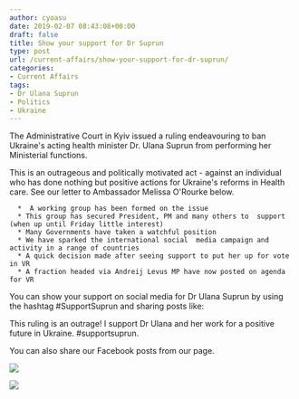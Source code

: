 ```yaml
---
author: cyoasu
date: 2019-02-07 08:43:08+00:00
draft: false
title: Show your support for Dr Suprun
type: post
url: /current-affairs/show-your-support-for-dr-suprun/
categories:
- Current Affairs
tags:
- Dr Ulana Suprun
- Politics
- Ukraine
---
```





The Administrative Court in Kyiv issued a ruling endeavouring to ban Ukraine's acting health minister Dr. Ulana Suprun from performing her Ministerial functions.










This is an outrageous and politically motivated act - against an individual who has done nothing but positive actions for Ukraine's reforms in Health care.
See our letter to Ambassador Melissa O'Rourke below.



 	  *  A working group has been formed on the issue
 	  * This group has secured President, PM and many others to  support (when up until Friday little interest)
 	  * Many Governments have taken a watchful position
 	  * We have sparked the international social  media campaign and activity in a range of countries
 	  * A quick decision made after seeing support to put her up for vote in VR
 	  * A fraction headed via Andreij Levus MP have now posted on agenda for VR

You can show your support on social media for Dr Ulana Suprun by using the hashtag #SupportSuprun and sharing posts like:







This ruling is an outrage! I support Dr Ulana and her work for a positive future in Ukraine. #supportsuprun.










You can also share our Facebook posts from our page.


[![](http://www.ozeukes.com/wp-content/uploads/2019/02/JPG-letter-support-surprun-775x1024.jpg)
](http://www.ozeukes.com/wp-content/uploads/2019/02/JPG-letter-support-surprun.jpg)

[![](http://www.ozeukes.com/wp-content/uploads/2019/02/SUPRUN-SUPPORT-PAGE-2-927x1024.jpg)
](http://www.ozeukes.com/wp-content/uploads/2019/02/SUPRUN-SUPPORT-PAGE-2.jpg)
